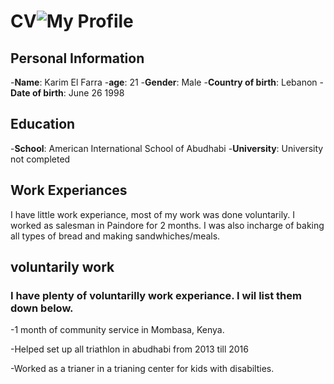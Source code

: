 # CV![My Profile](https://www.daleel-madani.org/sites/default/files/styles/organisation_logo_crop/public/logos/codi_logos-02.png?itok=TXH_YbvX)

## Personal Information

-**Name**: Karim El Farra -**age**: 21 -**Gender**: Male -**Country of birth**: Lebanon -**Date of birth**: June 26 1998

## Education

-**School**: American International School of Abudhabi -**University**: University not completed

## Work Experiances

I have little work experiance, most of my work was done voluntarily. I worked as salesman in Paindore for 2 months. I was also incharge of baking all types of bread and making sandwhiches/meals.

## voluntarily work

### I have plenty of voluntarilly work experiance. I wil list them down below.

-1 month of community service in Mombasa, Kenya.

-Helped set up all triathlon in abudhabi from 2013 till 2016

-Worked as a trianer in a trianing center for kids with disabilties.
